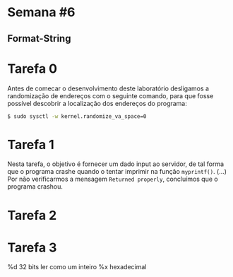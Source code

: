 # Semana #6

## Format-String

# Tarefa 0
Antes de comecar o desenvolvimento deste laboratório desligamos a randomização de endereços com o seguinte comando, para que fosse possível descobrir a localização dos endereços do programa:

```bash
$ sudo sysctl -w kernel.randomize_va_space=0
```

# Tarefa 1
Nesta tarefa, o objetivo é fornecer um dado input ao servidor, de tal forma que o programa crashe quando o tentar imprimir na função `myprintf()`. 
(...)
Por não verificarmos a mensagem `Returned properly`, concluímos que o programa crashou.

# Tarefa 2



# Tarefa 3


%d 32 bits ler como um inteiro
%x hexadecimal